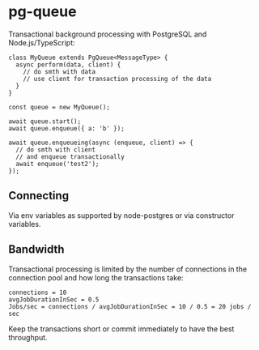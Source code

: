 # pg-queue

Transactional background processing with PostgreSQL and Node.js/TypeScript:

```
class MyQueue extends PgQueue<MessageType> {
  async perform(data, client) {
    // do smth with data
    // use client for transaction processing of the data
  }
}

const queue = new MyQueue();

await queue.start();
await queue.enqueue({ a: 'b' });

await queue.enqueueing(async (enqueue, client) => {
  // do smth with client
  // and enqueue transactionally
  await enqueue('test2');
});

```

## Connecting

Via env variables as supported by node-postgres or via constructor variables.

## Bandwidth

Transactional processing is limited by the number of connections in the connection pool and how long the transactions take:

```
connections = 10
avgJobDurationInSec = 0.5
Jobs/sec = connections / avgJobDurationInSec = 10 / 0.5 = 20 jobs / sec
```

Keep the transactions short or commit immediately to have the best throughput.
